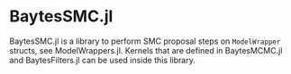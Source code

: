 # BaytesSMC.jl
BaytesSMC.jl is a library to perform SMC proposal steps on `ModelWrapper` structs, see ModelWrappers.jl. Kernels that are defined in BaytesMCMC.jl and BaytesFilters.jl can be used inside this library.
